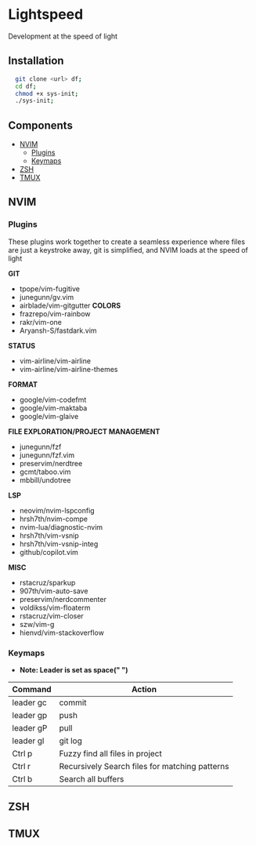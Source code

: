 # Lightspeed

Development at the speed of light

## Installation

```bash
  git clone <url> df;
  cd df;
  chmod +x sys-init;
  ./sys-init;
```

## Components

- [NVIM](##NVIM)
  - [Plugins](###Plugins)
  - [Keymaps](###Keymaps)
- [ZSH](##ZSH)
- [TMUX](##TMUX)

## NVIM

### Plugins

These plugins work together to create a seamless experience where
files are just a keystroke away, git is simplified, and NVIM loads at the speed of light

**GIT**

- tpope/vim-fugitive
- junegunn/gv.vim
- airblade/vim-gitgutter
  **COLORS**
- frazrepo/vim-rainbow
- rakr/vim-one
- Aryansh-S/fastdark.vim

**STATUS**

- vim-airline/vim-airline
- vim-airline/vim-airline-themes

**FORMAT**

- google/vim-codefmt
- google/vim-maktaba
- google/vim-glaive

**FILE EXPLORATION/PROJECT MANAGEMENT**

- junegunn/fzf
- junegunn/fzf.vim
- preservim/nerdtree
- gcmt/taboo.vim
- mbbill/undotree

**LSP**

- neovim/nvim-lspconfig
- hrsh7th/nvim-compe
- nvim-lua/diagnostic-nvim
- hrsh7th/vim-vsnip
- hrsh7th/vim-vsnip-integ
- github/copilot.vim

**MISC**

- rstacruz/sparkup
- 907th/vim-auto-save
- preservim/nerdcommenter
- voldikss/vim-floaterm
- rstacruz/vim-closer
- szw/vim-g
- hienvd/vim-stackoverflow

### Keymaps

- **Note: Leader is set as space(" ")**

|Command|Action|
|-|-|
|leader gc|commit|
|leader gp|push|
|leader gP|pull|
|leader gl|git log|
|Ctrl p|Fuzzy find all files in project|
|Ctrl r|Recursively Search files for matching patterns|
|Ctrl b|Search all buffers|

## ZSH

## TMUX
